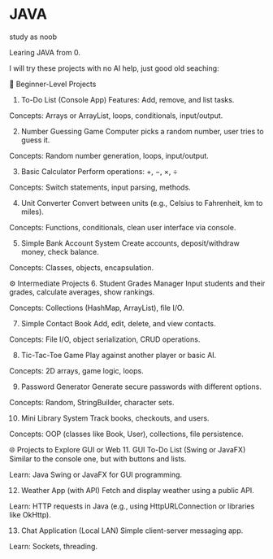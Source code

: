 # JAVA
study as noob

Learing JAVA from 0.

I will try these projects with no AI help, just good old seaching:

🔰 Beginner-Level Projects
1. To-Do List (Console App)
Features: Add, remove, and list tasks.

Concepts: Arrays or ArrayList, loops, conditionals, input/output.

2. Number Guessing Game
Computer picks a random number, user tries to guess it.

Concepts: Random number generation, loops, input/output.

3. Basic Calculator
Perform operations: +, −, ×, ÷

Concepts: Switch statements, input parsing, methods.

4. Unit Converter
Convert between units (e.g., Celsius to Fahrenheit, km to miles).

Concepts: Functions, conditionals, clean user interface via console.

5. Simple Bank Account System
Create accounts, deposit/withdraw money, check balance.

Concepts: Classes, objects, encapsulation.

⚙️ Intermediate Projects
6. Student Grades Manager
Input students and their grades, calculate averages, show rankings.

Concepts: Collections (HashMap, ArrayList), file I/O.

7. Simple Contact Book
Add, edit, delete, and view contacts.

Concepts: File I/O, object serialization, CRUD operations.

8. Tic-Tac-Toe Game
Play against another player or basic AI.

Concepts: 2D arrays, game logic, loops.

9. Password Generator
Generate secure passwords with different options.

Concepts: Random, StringBuilder, character sets.

10. Mini Library System
Track books, checkouts, and users.

Concepts: OOP (classes like Book, User), collections, file persistence.

🌐 Projects to Explore GUI or Web
11. GUI To-Do List (Swing or JavaFX)
Similar to the console one, but with buttons and lists.

Learn: Java Swing or JavaFX for GUI programming.

12. Weather App (with API)
Fetch and display weather using a public API.

Learn: HTTP requests in Java (e.g., using HttpURLConnection or libraries like OkHttp).

13. Chat Application (Local LAN)
Simple client-server messaging app.

Learn: Sockets, threading.
